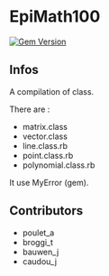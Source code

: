 EpiMath100
============

[![Gem Version](https://badge.fury.io/rb/epimath100.png)](http://badge.fury.io/rb/epimath100)

Infos
------
A compilation of class.

There are :
- matrix.class
- vector.class
- line.class.rb
- point.class.rb
- polynomial.class.rb

It use MyError (gem).

Contributors
------
- poulet_a
- broggi_t
- bauwen_j
- caudou_j
